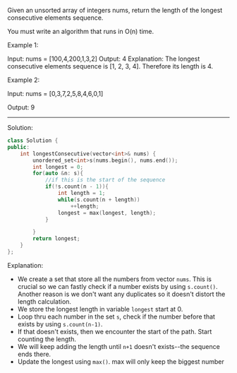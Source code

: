Given an unsorted array of integers nums, return the length of the longest consecutive elements sequence.

You must write an algorithm that runs in O(n) time.

 

Example 1:

Input: nums = [100,4,200,1,3,2]
Output: 4
Explanation: The longest consecutive elements sequence is [1, 2, 3, 4]. Therefore its length is 4.

Example 2:

Input: nums = [0,3,7,2,5,8,4,6,0,1]

Output: 9

---
Solution:
```cpp
class Solution {
public:
    int longestConsecutive(vector<int>& nums) {
        unordered_set<int>s(nums.begin(), nums.end());
        int longest = 0;
        for(auto &n: s){
            //if this is the start of the sequence
            if(!s.count(n - 1)){
                int length = 1; 
                while(s.count(n + length))
                    ++length;
                longest = max(longest, length);
            } 

        }
        return longest;
    }
};
```
Explanation:

- We create a set that store all the numbers from vector `nums`. This is crucial so we can fastly check if a number exists by using `s.count()`. Another reason is we don't want any duplicates so it doesn't distort the length calculation.
- We store the longest length in variable `longest` start at 0.
- Loop thru each number in the set `s`, check if the number before that exists by using `s.count(n-1)`.
- If that doesn't exists, then we encounter the start of the path. Start counting the length.
- We will keep adding the length until `n+1` doesn't exists--the sequence ends there.
- Update the longest using `max()`. max will only keep the biggest number